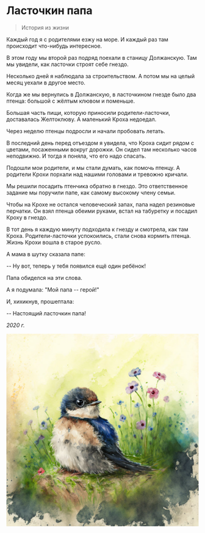 # Ласточкин папа

> История из жизни

Каждый год я с родителями езжу на море. И каждый раз там происходит что-нибудь интересное.

В этом году мы второй раз подряд поехали в станицу Должанскую. Там мы увидели, как ласточки строят себе гнездо.

Несколько дней я наблюдала за строительством. А потом мы на целый месяц уехали в другое место.

Когда же мы вернулись в Должанскую, в ласточкином гнезде было два птенца: большой с жёлтым клювом и поменьше.

Большая часть пищи, которую приносили родители-ласточки, доставалась Желтоклюву. А маленький Кроха недоедал.

Через неделю птенцы подросли и начали пробовать летать.

В последний день перед отъездом я увидела, что Кроха сидит рядом с цветами, посаженными вокруг дорожки. Он сидел там несколько часов неподвижно. И тогда я поняла, что его надо спасать.

Подошли мои родители, и мы стали думать, как помочь птенцу. А родители Крохи порхали над нашими головами и тревожно кричали.

Мы решили посадить птенчика обратно в гнездо. Это ответственное задание мы поручили папе, как самому высокому члену семьи.

Чтобы на Крохе не остался человеческий запах, папа надел резиновые перчатки. Он взял птенца обеими руками, встал на табуретку и посадил Кроху в гнездо.

В тот день я каждую минуту подходила к гнезду и смотрела, как там Кроха. Родители-ласточки успокоились, стали снова кормить птенца. Жизнь Крохи вошла в старое русло.

А мама в шутку сказала папе:

-- Ну вот, теперь у тебя появился ещё один ребёнок!

Папа обиделся на эти слова.

А я подумала: "Мой папа -- герой!"

И, хихикнув, прошептала:

-- Настоящий ласточкин папа!

*2020 г.*

![Птенец ласточки](../images/swallow.jpg)
